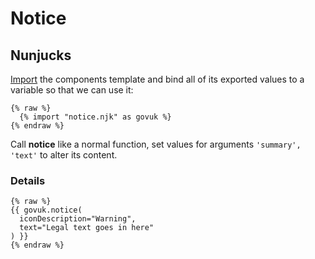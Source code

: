 # Notice

## Nunjucks

[Import](https://mozilla.github.io/nunjucks/templating.html#import) the components template and bind all of its exported values to a variable so that we can use it:

```nunjucks
{% raw %}
  {% import "notice.njk" as govuk %}
{% endraw %}
```

Call **notice** like a normal function, set values for arguments `'summary', 'text'` to alter its content.

### Details

```nunjucks
{% raw %}
{{ govuk.notice(
  iconDescription="Warning",
  text="Legal text goes in here"
) }}
{% endraw %}
```
